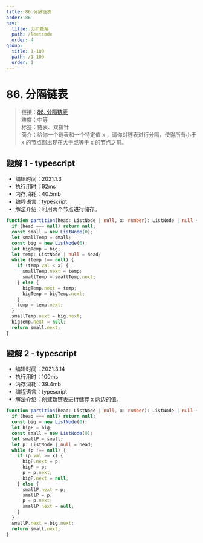 ```yaml
---
title: 86.分隔链表
order: 86
nav:
  title: 力扣题解
  path: /leetcode
  order: 4
group:
  title: 1-100
  path: /1-100
  order: 1
---
```


# 86. 分隔链表

> 链接：[86. 分隔链表](https://leetcode-cn.com/problems/partition-list/)  
> 难度：中等  
> 标签：链表、双指针  
> 简介：给你一个链表和一个特定值 x ，请你对链表进行分隔，使得所有小于 x 的节点都出现在大于或等于 x 的节点之前。

## 题解 1 - typescript

- 编辑时间：2021.1.3
- 执行用时：92ms
- 内存消耗：40.5mb
- 编程语言：typescript
- 解法介绍：利用两个节点进行储存。

```typescript
function partition(head: ListNode | null, x: number): ListNode | null {
  if (head === null) return null;
  const small = new ListNode(0);
  let smallTemp = small;
  const big = new ListNode(0);
  let bigTemp = big;
  let temp: ListNode | null = head;
  while (temp !== null) {
    if (temp.val < x) {
      smallTemp.next = temp;
      smallTemp = smallTemp.next;
    } else {
      bigTemp.next = temp;
      bigTemp = bigTemp.next;
    }
    temp = temp.next;
  }
  smallTemp.next = big.next;
  bigTemp.next = null;
  return small.next;
}
```

## 题解 2 - typescript

- 编辑时间：2021.3.14
- 执行用时：100ms
- 内存消耗：39.4mb
- 编程语言：typescript
- 解法介绍：创建新链表进行储存 x 两边的值。

```typescript
function partition(head: ListNode | null, x: number): ListNode | null {
  if (head === null) return null;
  const big = new ListNode(0);
  let bigP = big;
  const small = new ListNode(0);
  let smallP = small;
  let p: ListNode | null = head;
  while (p !== null) {
    if (p.val >= x) {
      bigP.next = p;
      bigP = p;
      p = p.next;
      bigP.next = null;
    } else {
      smallP.next = p;
      smallP = p;
      p = p.next;
      smallP.next = null;
    }
  }
  smallP.next = big.next;
  return small.next;
}
```
